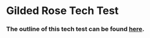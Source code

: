 # Gilded Rose Tech Test #

### The outline of this tech test can be found [here](https://github.com/makersacademy/course/blob/master/individual_challenges/gilded_rose.md).
